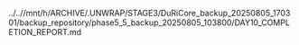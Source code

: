 ../..//mnt/h/ARCHIVE/.UNWRAP/STAGE3/DuRiCore_backup_20250805_170301/backup_repository/phase5_5_backup_20250805_103800/DAY10_COMPLETION_REPORT.md